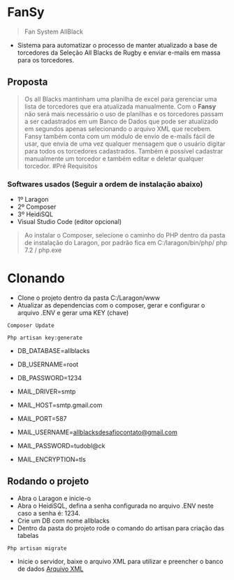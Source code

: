 # FanSy
>  Fan System AllBlack
- Sistema para automatizar o processo de manter atualizado a base de torcedores da Seleção All Blacks de Rugby e enviar e-mails em massa para os torcedores.
## Proposta
> Os all Blacks mantinham uma planilha de excel para gerenciar uma lista de torcedores que era atualizada manualmente. Com o **Fansy** não será mais necessário o uso de planilhas e os torcedores passam a ser cadastrados em um Banco de Dados que pode ser atualizado em segundos apenas selecionando o arquivo XML que recebem. Fansy também conta com um módulo de envio de e-mails fácil de usar, que envia de uma vez qualquer mensagem que o usuário digitar para todos os torcedores cadastrados.
> Também é possível cadastrar manualmente um torcedor e também editar e deletar qualquer torcedor.
 #Pré Requisitos
### Softwares usados (Seguir a ordem de instalação abaixo)
-  1º Laragon
-  2º Composer
-  3º HeidiSQL
-  Visual Studio Code (editor opcional)
> Ao instalar o Composer, selecione o caminho do PHP dentro da pasta de instalação do Laragon, por padrão fica em C:/laragon/bin/php/ php 7.2 / php.exe
# Clonando
- Clone o projeto dentro da pasta C:/Laragon/www
- Atualizar as dependencias com o composer,  gerar e configurar o arquivo .ENV e gerar uma KEY (chave)
```
Composer Update 
```
```
Php artisan key:generate
```
- DB_DATABASE=allblacks
- DB_USERNAME=root
- DB_PASSWORD=1234

- MAIL_DRIVER=smtp
- MAIL_HOST=smtp.gmail.com
- MAIL_PORT=587
- MAIL_USERNAME=allblacksdesafiocontato@gmail.com
- MAIL_PASSWORD=tudobl@ck
- MAIL_ENCRYPTION=tls

## Rodando o projeto
- Abra o Laragon e inicie-o
- Abra o HeidiSQL, defina a senha configurada no arquivo .ENV neste caso a senha é: 1234.
- Crie um DB com nome allblacks
- Dentro da pasta do projeto rode o comando do artisan para criação das tabelas
```
Php artisan migrate
```
- Inicie o servidor, baixe o arquivo XML para utilizar e preencher o banco de dados
 [Arquivo XML]( https://raw.githubusercontent.com/p21sistemas/skeleton21/master/clientes.xml)
